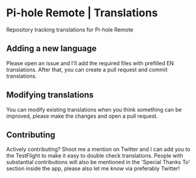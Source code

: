 # Pi-hole Remote | Translations
Repository tracking translations for Pi-hole Remote

## Adding a new language
Please open an issue and I'll add the required files with prefilled EN translations. After that, you can create a pull request and commit translations.

## Modifying translations
You can modify existing translations when you think something can be improved, please make the changes and open a pull request.

## Contributing
Actively contributing? Shoot me a mention on Twitter and I can add you to the TestFlight to make it easy to double check translations. People with substantial contributions will also be mentioned in the 'Special Thanks To' section inside the app, please also let me know via preferably Twitter! 
